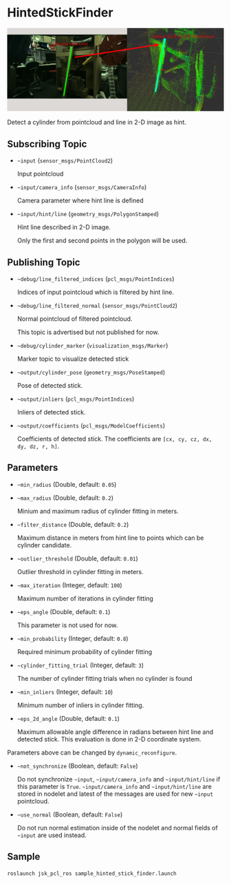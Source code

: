 # HintedStickFinder
![](images/hinted_stick_finder.png)

Detect a cylinder from pointcloud and line in 2-D image as hint.

## Subscribing Topic
* `~input` (`sensor_msgs/PointCloud2`)

  Input pointcloud

* `~input/camera_info` (`sensor_msgs/CameraInfo`)

  Camera parameter where hint line is defined

* `~input/hint/line` (`geometry_msgs/PolygonStamped`)

  Hint line described in 2-D image.

  Only the first and second points in the polygon will be used.

## Publishing Topic
* `~debug/line_filtered_indices` (`pcl_msgs/PointIndices`)

  Indices of input pointcloud which is filtered by hint line.

* `~debug/line_filtered_normal` (`sensor_msgs/PointCloud2`)

  Normal pointcloud of filtered pointcloud.

  This topic is advertised but not published for now.

* `~debug/cylinder_marker` (`visualization_msgs/Marker`)

  Marker topic to visualize detected stick

* `~output/cylinder_pose` (`geometry_msgs/PoseStamped`)

  Pose of detected stick.

* `~output/inliers` (`pcl_msgs/PointIndices`)

  Inliers of detected stick.

* `~output/coefficients` (`pcl_msgs/ModelCoefficients`)

  Coefficients of detected stick. The coefficients are
  `[cx, cy, cz, dx, dy, dz, r, h]`.

## Parameters
* `~min_radius` (Double, default: `0.05`)
* `~max_radius` (Double, default: `0.2`)

  Minium and maximum radius of cylinder fitting in meters.

* `~filter_distance` (Double, default: `0.2`)

  Maximum distance in meters from hint line to points which can be cylinder candidate.

* `~outlier_threshold` (Double, default: `0.01`)

  Outlier threshold in cylinder fitting in meters.

* `~max_iteration` (Integer, default: `100`)

  Maximum number of iterations in cylinder fitting

* `~eps_angle` (Double, default: `0.1`)

  This parameter is not used for now.

* `~min_probability` (Integer, default: `0.8`)

  Required minimum probability of cylinder fitting

* `~cylinder_fitting_trial` (Integer, default: `3`)

  The number of cylinder fitting trials when no cylinder is found

* `~min_inliers` (Integer, default: `10`)

  Minimum number of inliers in cylinder fitting.

* `~eps_2d_angle` (Double, default: `0.1`)

  Maximum allowable angle difference in radians between hint line and detected stick.
  This evaluation is done in 2-D coordinate system.

Parameters above can be changed by `dynamic_reconfigure`.

* `~not_synchronize` (Boolean, default: `False`)

  Do not synchronize `~input`, `~input/camera_info` and `~input/hint/line` if this parameter is `True`.
  `~input/camera_info` and `~input/hint/line` are stored in nodelet and latest of the messages are used for new `~input` pointcloud.

* `~use_normal` (Boolean, default: `False`)

  Do not run normal estimation inside of the nodelet and normal fields of `~input` are used instead.

## Sample

```bash
roslaunch jsk_pcl_ros sample_hinted_stick_finder.launch
```
